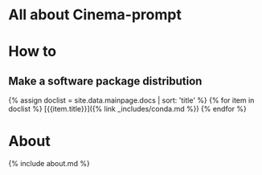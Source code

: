 # All about Cinema-prompt

# How to
## Make a software package distribution
{% assign doclist = site.data.mainpage.docs | sort: 'title'  %}
{% for item in doclist %}
[{{item.title}}]({% link _includes/conda.md %})
{% endfor %}

# About
{% include about.md %}